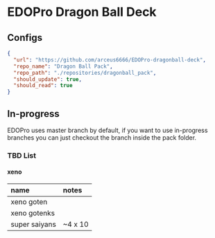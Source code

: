 # EDOPro Dragon Ball Deck

## Configs

```json
{
  "url": "https://github.com/arceus6666/EDOPro-dragonball-deck",
  "repo_name": "Dragon Ball Pack",
  "repo_path": "./repositories/dragonball_pack",
  "should_update": true,
  "should_read": true
}
```

## In-progress

EDOPro uses master branch by default, if you want to use in-progress branches you can just checkout the branch inside the pack folder.

### TBD List

#### xeno
| name          | notes   |
| :------------ | :------ |
| xeno goten    |
| xeno gotenks  |
| super saiyans | ~4 x 10 |